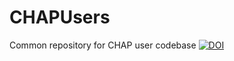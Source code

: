 # CHAPUsers
Common repository for CHAP user codebase
[![DOI](https://zenodo.org/badge/664684794.svg)](https://zenodo.org/badge/latestdoi/664684794)


